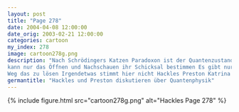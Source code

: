 ```yaml
---
layout: post
title: "Page 278"
date: 2004-04-08 12:00:00
date_orig: 2003-02-21 12:00:00
categories: cartoon
my_index: 278
image: cartoon278g.png
description: "Nach Schrödingers Katzen Paradoxon ist der Quantenzustand einer Katze solange undefinert, bis er beobachtet wird Glaube ich nicht Es stimmt! Wenn du eine Katze in eine Box steckst, 
kann nur das Öffnen und Nachschauen ihr Schicksal bestimmen Es gibt nur 1
Weg das zu lösen Irgendetwas stimmt hier nicht Hackles Preston Katrina Vittles"
germantitle: "Hackles und Preston diskutieren über Quantenphysik"
---
```


{% include figure.html src="cartoon278g.png" alt="Hackles Page 278"  %}
